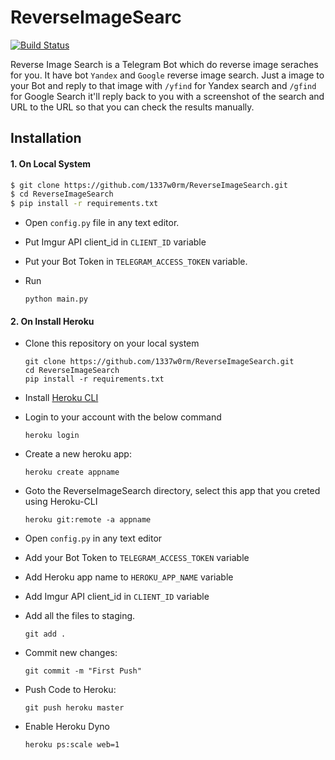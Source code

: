 # ReverseImageSearc

[![Build Status](https://travis-ci.org/joemccann/dillinger.svg?branch=master)](https://travis-ci.org/joemccann/dillinger)

Reverse Image Search is a Telegram Bot which do reverse image seraches for you. It have bot ```Yandex``` and ```Google``` reverse image search. Just a image to your Bot and reply to that image with ```/yfind``` for Yandex search and ```/gfind``` for Google Search it'll reply back to you with a screenshot of the search and URL to the URL so that you can check the results manually.

## Installation

 #### 1. On Local System

```sh
$ git clone https://github.com/1337w0rm/ReverseImageSearch.git
$ cd ReverseImageSearch
$ pip install -r requirements.txt
```
- Open ```config.py``` file in any text editor.
- Put Imgur API   client_id in ```CLIENT_ID``` variable
- Put your Bot Token in ```TELEGRAM_ACCESS_TOKEN``` variable.

- Run
    ```
    python main.py
    ```

#### 2. On Install Heroku
    
- Clone this repository on your local system
    ```
    git clone https://github.com/1337w0rm/ReverseImageSearch.git
    cd ReverseImageSearch
    pip install -r requirements.txt
    ```
 - Install [Heroku CLI](https://devcenter.heroku.com/articles/heroku-cli)
 - Login to your account with the below command

     ```
    heroku login
    ```
 - Create a new heroku app:
     ```
     heroku create appname
    ```
- Goto the ReverseImageSearch directory, select this app that you creted using Heroku-CLI
    ```
    heroku git:remote -a appname
    ```
- Open ```config.py``` in any text editor 
- Add your Bot Token to ```TELEGRAM_ACCESS_TOKEN``` variable
- Add Heroku app name to ```HEROKU_APP_NAME``` variable
- Add Imgur API client_id in ```CLIENT_ID``` variable

- Add all the files to staging.
    ```
    git add . 
    ```
- Commit new changes:
    ```
    git commit -m "First Push"
    ```
- Push Code to Heroku:
    ```
    git push heroku master
    ```
- Enable Heroku Dyno
    ```
    heroku ps:scale web=1
    ```
